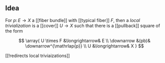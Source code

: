 

## Idea


For $p \colon E \to X$ a [[fiber bundle]] with [[typical fiber]] $F$, then a _local trivialization_ is a [[cover]] $U \to X$ such that there is a [[pullback]] square of the form

$$
  \array{
    U \times F &\longrightarrow& E
    \\
    \downarrow &(pb)& \downarrow^{\mathrlap{p}}
    \\
    U &\longrightarrow& X
  }
$$


[[!redirects local triviaizations]]
